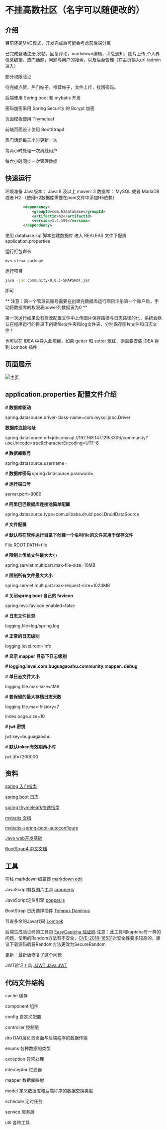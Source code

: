 # 不挂高数社区（名字可以随便改的）

## 介绍

目前还是MVC模式，开发完成后可能会考虑前后端分离


已完成登陆注册,发帖，回复评论，markdown编辑，消息通知，图片上传,个人界信息编辑，热门话题，问题与用户的搜索，以及后台管理（在主页输入url /admin 进入）

部分权限验证

待完成点赞，热门帖子，推荐帖子，文件上传，找回密码。

后端使用 Spring boot 和  mybatis 开发

密码加密采用 Spring Security 的 Bcrypt 加密

页面模板使用 Thymeleaf

前端页面设计使用 BootStrap4 

热门话题每三小时更新一次

每两小时处理一次离线用户

每六小时同步一次管理数据


## 快速运行
环境准备
Java版本： Java 8 及以上
maven: 3
数据库： MySQL 或者 MariaDB 或者 H2 （使用H2数据库需要在pom文件中添加H5依赖）
```xml
        <dependency>
            <groupId>com.h2database</groupId>
            <artifactId>h2</artifactId>
            <version>1.4.199</version>
        </dependency>
```

使用 database.sql 脚本创建数据库
进入 REALEAS 文件下配置 application.properties 

运行打包命令
```bash
mvn clena package
```
运行项目
```bash
java -jar community-0.0.1-SNAPSHOT.jar
```
即可

** 注意：第一个管理员账号需要在创建完数据库运行项目注册第一个账户后，手动将数据库的权限表power列数据该为0 **

第一次运行如果没有修改配置文件中上传图片保存路径与日志路径的化，系统会默认在程序运行的目录下创建file文件夹和log文件夹，分别保存图片文件和日志文件！

也可以在 IDEA 中导入此项目，如果 getter 和 setter 飘红，则需要安装 IDEA 得到 Lombok 插件

## 页面展示

![主页](https://gitee.com/puzhiweizuishuai/community/blob/master/images/home.jpg "主页")

## application.properties 配置文件介绍

**# 数据库驱动**

spring.datasource.driver-class-name=com.mysql.jdbc.Driver

**数据库连接地址**

spring.datasource.url=jdbc:mysql://192.168.147.129:3306/community?useUnicode=true&characterEncoding=UTF-8

**# 数据库账号**

spring.datasource.username=
 
**# 数据库密码**
spring.datasource.password=

**# 运行端口号**

server.port=8080

**# 阿里巴巴数据库连接池简单配置**

spring.datasource.type=com.alibaba.druid.pool.DruidDataSource

**# 文件配置**

**# 默认将在软件运行目录下创建一个名叫file的文件夹用于保存文件**

File.ROOT.PATH=file

**# 限制上传单文件最大大小**

spring.servlet.multipart.max-file-size=10MB

**# 限制所有文件最大大小**

spring.servlet.multipart.max-request-size=1024MB

**# 关闭spring boot 自己的 favicon**

spring.mvc.favicon.enabled=false

**# 日志文件目录**

logging.file=log/spring.log

**# 正常的日志级别**

logging.level.root=info

**# 显示 mapper 目录下日志级别**

**# logging.level.com.buguagaoshu.community.mapper=debug**

**# 单日志文件大小**

logging.file.max-size=1MB

**# 要保留的最大存档日志天数**

logging.file.max-history=7

index.page.size=10

**# jwt 密钥**

jwt.key=buguagaoshu

**# 默认token有效期两小时**

jwt.ttl=7200000


## 资料
[spring 入门指南](https://spring.io/guides)

[spring boot 日志](https://docs.spring.io/spring-boot/docs/current/reference/html/boot-features-logging.html)

[spring thymeleafk快速指南](https://spring.io/guides/gs/serving-web-content/)

[mybatis 文档](http://www.mybatis.org/mybatis-3/zh/index.html)

[mybatis-spring-boot-autoconfigure](http://www.mybatis.org/spring-boot-starter/mybatis-spring-boot-autoconfigure/)

[Java web开发基础](http://jinxuliang.com/course/CoursePortal/Details/5a9268a9a664d72f041e0a6a)

[BootStrap4 中文文档](http://bs4.ntp.org.cn/)

## 工具
在线 markdown 编辑器 [markdown edit](https://pandao.github.io/editor.md/)

JavaScript剪裁图片工具 [cropperjs](https://github.com/fengyuanchen/cropperjs)

JavaScript定位引擎 [popper.js](https://github.com/FezVrasta/popper.js)

BootStrap 日历选择插件 [Tempus Dominus](https://tempusdominus.github.io/bootstrap-4/)

节省多余的Java代码 [Lombok](https://www.projectlombok.org)

后端生成验证码的工具包 [EasyCaptcha 验证码](https://github.com/whvcse/EasyCaptcha)
注意：此工具和kaptcha有一样的问题，使用的Random方法有不安全，[CVE-2018-18531](http://www.cnnvd.org.cn/web/xxk/ldxqById.tag?CNNVD=CNNVD-201810-1111)对安全性要求较高的，建议下载源码后将Random方法更改为SecureRandom

更新：最新版修复了这个问题

JWT验证工具 [JJWT Java JWT](https://github.com/jwtk/jjwt)

## 代码文件结构

cache 缓存

component 组件

config 自定义配置

controller 控制层

dto DAO层负责页面与后端程序的数据传输

enums 各种数据的类型

exception 异常处理

interceptor 过滤器

mapper 数据库映射

model 定义数据库和后端程序的数据交换类型

schedule 定时任务

service 服务层

util 各种工具



